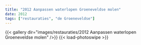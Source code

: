 ```yaml
---
title: "2012 Aanpassen waterlopen Groeneveldse molen"
date: 2012
tags: ["restauraties", "de Groeneveldse"]
---
```


{{< gallery dir="images/restauraties/2012 Aanpassen waterlopen Groeneveldse molen" />}}
{{< load-photoswipe >}}